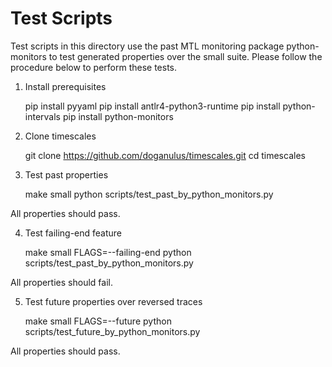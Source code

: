 # Test Scripts

Test scripts in this directory use the past MTL monitoring package python-monitors to test generated properties over the small suite. Please follow the procedure below to perform these tests.

1) Install prerequisites


    pip install pyyaml
    pip install antlr4-python3-runtime
    pip install python-intervals 
    pip install python-monitors 


2) Clone timescales


    git clone https://github.com/doganulus/timescales.git
    cd timescales


3)  Test past properties


    make small
    python scripts/test_past_by_python_monitors.py

All properties should pass.

4) Test failing-end feature


    make small FLAGS=--failing-end
    python scripts/test_past_by_python_monitors.py

All properties should fail.

5) Test future properties over reversed traces


    make small FLAGS=--future
    python scripts/test_future_by_python_monitors.py

All properties should pass.
